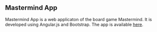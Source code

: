 Mastermind App
---------

Mastermind App is a web applicaton of the board game Mastermind. It is developed using Angular.js and Bootstrap. The app is available [here](http://mastermindapp.dimi.io/).
